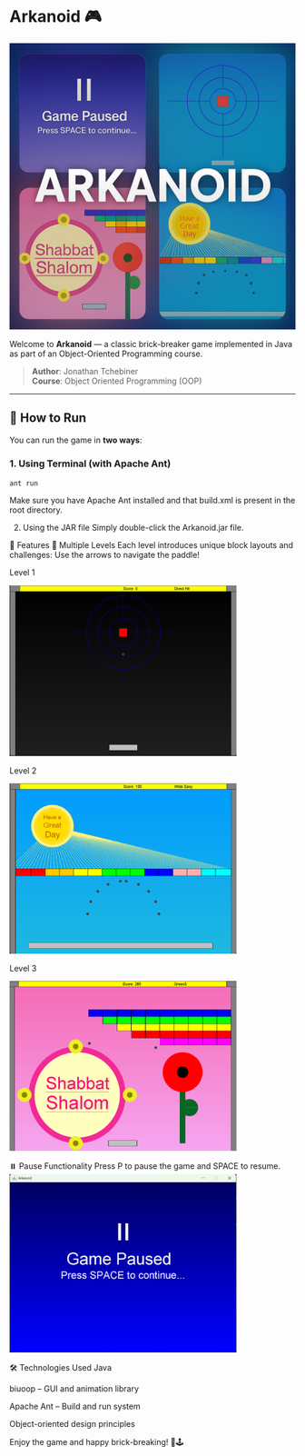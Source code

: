 # Arkanoid 🎮
<img src="src/pictures/logo.png" alt="Arkanoid" width="600"/>

Welcome to **Arkanoid** — a classic brick-breaker game implemented in Java as part of an Object-Oriented Programming course.

> **Author**: Jonathan Tchebiner  
> **Course**: Object Oriented Programming (OOP)

---

## 🚀 How to Run

You can run the game in **two ways**:

### 1. Using Terminal (with Apache Ant)
    ant run

Make sure you have Apache Ant installed and that build.xml is present in the root directory.

2. Using the JAR file
Simply double-click the Arkanoid.jar file.

🧩 Features
🧱 Multiple Levels
Each level introduces unique block layouts and challenges:
Use the arrows to navigate the paddle!

Level 1

<img src="src/pictures/levelone.png" alt="Level 1" width="400"/>


Level 2

<img src="src/pictures/leveltwo.png" alt="Level 2" width="400"/>


Level 3

<img src="src/pictures/levelthree.png" alt="Level 3" width="400"/>


⏸️ Pause Functionality
Press P to pause the game and SPACE to resume.
<img src="src/pictures/pauseee.png" alt="Pause" width="400"/>

🛠️ Technologies Used
Java

biuoop – GUI and animation library

Apache Ant – Build and run system

Object-oriented design principles

Enjoy the game and happy brick-breaking! 🧱🕹️